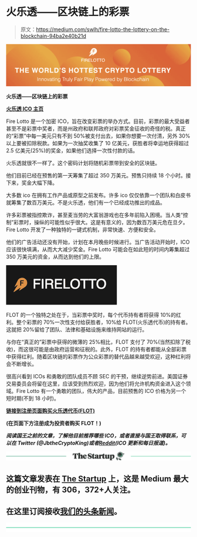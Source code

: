 # 火乐透——区块链上的彩票

> 原文：<https://medium.com/swlh/fire-lotto-the-lottery-on-the-blockchain-94ba2e40b21d>

![](img/7b1cec23f256ffc1d08b581392a0807c.png)

**火乐透——区块链上的彩票**

[**火乐透 ICO 主页**](https://firelotto.io/?ref=25407)

Fire Lotto 是一个加密 ICO，旨在改变彩票的举办方式。目前，彩票的最大受益者甚至不是彩票中奖者，而是州政府和联邦政府对彩票奖金征收的奇怪的税。真正的“彩票”中每一美元只有不到 50%被支付出去，如果你想要一次付清，另外 30%以上要被扣除税款。如果为一次抽奖收集了 10 亿美元，获胜者将幸运地获得超过 2.5 亿美元(25%)的奖金，如果他们选择一次性付款的话。

火乐透就很不一样了。这个密码计划将随机彩票带到安全的区块链。

他们目前已经在预售的第一天筹集了超过 350 万美元。预售只持续 18 个小时。接下来，奖金大幅下降。

大多数 ico 在拥有工作产品或原型之前发布。许多 ico 仅仅依靠一个团队和白皮书就筹集了数百万美元。不是火乐透，他们有一个已经成功推出的成品。

许多彩票被指控欺诈，甚至麦当劳的大富翁游戏也在多年前陷入困境。当人类“控制”彩票时，操纵的可能性似乎很大。这是有意义的，因为数百万美元危在旦夕。Fire Lotto 开发了一种独特的一键式机制，非常快速、方便和安全。

他们的广告活动还没有开始，计划在本月晚些时候进行。当广告活动开始时，ICO 应该很快填满，从而大大减少奖金。Fire Lotto 可能会在如此短的时间内筹集超过 350 万美元的资金，从而达到他们的上限。

![](img/955438759a06568542e0d64b83845af4.png)

FLOT 的一个独特之处在于，当彩票中奖时，每个代币持有者将获得 10%的红利。整个彩票的 70%一次性支付给获胜者，10%给 FLOT(火乐透代币)的持有者。这就把 20%留给了团队、法律和基础设施来维持网站的运行。

与你在“真正的”彩票中获得的微薄的 25%相比，FLOT 支付了 70%(当然扣除了税收)，而这很可能是由政府运营和征税的。此外，FLOT 的持有者都能从全部彩票中获得红利。随着区块链的彩票作为公众彩票的替代品越来越受欢迎，这种红利将会不断增长。

很高兴看到 ICOs 和勇敢的团队成员不顾 SEC 的干预，继续逆势前进。美国证券交易委员会将留在这里，应该受到热烈欢迎，因为他们将允许机构资金进入这个领域。Fire Lotto 有一个勇敢的团队，伟大的产品，目前预售的 ICO 价格为另一个短时期(不到 18 小时)。

[**链接到注册页面购买火乐透代币(FLOT)**](https://firelotto.io/account.html?ref=25407)

**(在页面下方注册成为投资者购买 FLOT！)**

***阅读国王之前的文章，了解他目前推荐哪些 ICO，或者直接与国王取得联系，可以在 Twitter (@JbtheCryptoKing)或者***[***Reddit***](https://redd.it/81hj5q)***(ICO 更新和每日报道)。***

[![](img/308a8d84fb9b2fab43d66c117fcc4bb4.png)](https://medium.com/swlh)

## 这篇文章发表在 [The Startup](https://medium.com/swlh) 上，这是 Medium 最大的创业刊物，有 306，372+人关注。

## 在这里订阅接收[我们的头条新闻](http://growthsupply.com/the-startup-newsletter/)。

[![](img/b0164736ea17a63403e660de5dedf91a.png)](https://medium.com/swlh)